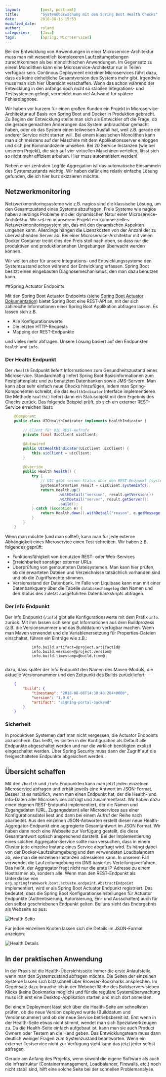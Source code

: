 ```yaml
---
layout:         [post, post-xml]              
title:          "Systemüberwachung mit den Spring Boot Health Checks"
date:           2018-08-16 15:53
modified_date: 
author:         roland 
categories:     [Java]
tags:           [Spring, Microservices]
---
```


Bei der Entwicklung von Anwendungen in einer Microservice-Architektur  muss man mit wesentlich komplexeren 
Laufzeitumgebungen zurechtkommen als bei monolithischen Anwendungen. Im Gegensatz zu einem Monolithen
kann eine Microservice-Architektur nur in Teilen verfügbar sein. Continous Deployment einzelner Microservices
führt dazu, dass es keine einheitliche Gesamtversion des Systems mehr gibt. Irgendwie muss man sich hier
Übersicht verschaffen. Wenn das schon während der Entwicklung in den
anfangs noch nicht so stabilen Integrations- und Testsystemen gelingt, vermeidet man viel Aufwand für spätere Fehlerdiagnose.

Wir haben vor kurzem für einen großen Kunden ein Projekt in Microservice-Architektur auf Basis von Spring Boot und Docker
in Produktion gebracht. Zu Beginn der Entwicklung stellte man sich als Entwickler oft die Frage, ob 
die gerade gemachten Änderungen das System
unbrauchbar gemacht haben, oder ob das System einen teilweisen Ausfall hat, weil z.B. gerade ein anderer Service nicht 
starten will. Bei einem klassischen Monolithen kann man
sich meistens auf der Maschine mit dem Applikationsserver einloggen und sich per Kommandozeile umsehen. Bei 20
Service Instanzen (wie bei unserem Projekt), die sich auf vier virtuellen Maschinen verteilen, lässt sich so nicht 
mehr effizient arbeiten. Hier muss automatisiert werden!
 
Neben einer zentralen Logfile Aggregation ist das automatische Einsammeln des Systemzustands wichtig. 
Wir haben dafür eine relativ einfache Lösung gefunden, die ich hier kurz skizzieren möchte.

## Netzwerkmonitoring
Netzwerkmonitoringsysteme wie z.B. nagios sind die klassische Lösung, um den Gesamtzustand eines Systems abzufragen. Freie
Systeme wie nagios haben allerdings Probleme mit der dynamischen Natur einer Microservice-Architektur.
Wir setzen in unserem Projekt ein kommerzielles Netzwerkmonitoringsystem ein, das mit den dynamischen
Aspekten umgehen kann. Allerdings hängen die Lizenzkosten von der Anzahl der zu überwachenden Server ab. Bei einer 
Microservice-Architektur mit vielen Docker Container treibt dies den Preis steil nach oben, so dass nur die 
produktiven und produktionsnahen Umgebungen überwacht werden können. 

Wir wollten aber für unsere Integrations- und Entwicklungssysteme den Systemzustand schon während der Entwicklung 
erfassen. Spring Boot besitzt einen eingebauten Diagnosemechanismus, den man dazu benutzen kann.

	
##Spring Actuator Endpoints
 
Mit den Spring Boot Actuator Endpoints (siehe 
[Spring Boot Actuator Dokumentation](https://docs.spring.io/spring-boot/docs/2.0.4.RELEASE/reference/htmlsingle/#production-ready)) 
bietet Spring Boot
eine REST-API an, mit der sich zahlreiche Informationen einer Spring Boot Applikation abfragen lassen. Es lassen
sich z.B. 
- Alle Konfigurationswerte
- Die letzten HTTP-Requests
- Mapping der REST-Endpunkte

und vieles mehr abfragen.
Unsere Lösung basiert auf den Endpunkten `health` und `info`.  


### Der Health Endpunkt
Der `/health` Endpunkt liefert Informationen zum Gesundheitszustand eines Microservice. Standardmäßig liefert Spring 
Boot Basisinformationen zum Festplattenplatz und zu benutzten Datenbanken sowie JMS-Servern. Man kann aber sehr einfach neue 
Checks hinzufügen, indem man Spring-Komponenten schreibt, die das `HealthIndicator` Interface implementieren. Die Methode
`health()` liefert dann ein Statusobjekt mit dem Ergebnis des Checks zurück.
Das folgende Beispiel prüft, ob sich ein externer REST-Service erreichen lässt:
	
```java	
    @Component
    public class UICHealthIndicator implements HealthIndicator {
    
        // Client für UIC REST-Aufrufe
        private final UicClient uicClient;
    
        @Autowired
        public UICHealthIndicator(UicClient uicClient) {
            this.uicClient = uicClient;
        }
    
        @Override
        public Health health() {
            try {
                // UIC gibt seinen Status über den REST-Endpunkt /systemInfo Preis
                Systeminformation result = uicClient.systemInfo();
                return Health.up()
                        .withDetail("version", result.getVersion())
                        .withDetail("server", result.getServer())
                        .build();
            } catch (Exception e) { 
                return Health.down().withDetail("reason", e.getMessage()).build();
            }
        }
    }
```
Wenn man möchte (und man sollte!), kann man für jede externe Abhängigkeit eines Microservice einen Test schreiben.
 Wir haben z.B. folgendes geprüft:
- Funktionsfähigkeit von benutzten REST- oder Web-Services
- Erreichbarkeit sonstiger externer URLs
- Überprüfung von gemounteten Dateisystemen. Man kann hier prüfen, ob die erwarteten Dateien und Verzeichnisse tatsächlich 
vorhanden sind und ob die Zugriffsrechte stimmen.
- Versionsstand der Datenbank. Im Falle von Liquibase kann man mit einer Datenbankquery über die Tabelle `databasechangelog` 
den Namen und den Status des zuletzt ausgeführten Datenbankskripts abfragen.

### Der Info Endpunkt
Der Info Endpunkt (`/info`) gibt alle Konfigurationswerte mit dem Präfix `info`. zurück. Mit ihm lassen sich sehr
 gut Informationen aus dem Buildprozess (z.B. die Versionsnummer 
und das Builddatum) verfügbar machen. Wenn man Maven verwendet und die Variablenersetzung für Properties-Dateien
 einschaltet, führen ein Einträge wie z.B.:

```properties
            info.build.artifact=@project.artifactId@
            info.build.version=@project.version@
            info.build.timestamp=@build.time@
            
```
dazu, dass später der Info Endpunkt den Namen des Maven-Moduls, die aktuelle Versionsnummer
 und den Zeitpunkt des Builds zurückliefert:

```json	
    {
        "build": {
            "timestamp": "2018-08-08T14:30:40.284+0000",
            "version": "1.9.0",
            "artifact": "signing-portal-backend"
        }
    }
```

### Sicherheit
In produktiven Systemen darf man nicht vergessen, die Actuator Endpoints abzusichern. Das heißt, es sollten in der
Konfiguration als Default alle Endpunkte abgeschaltet werden und nur die wirklich benötigten explizit eingeschaltet
werden. Über Spring Security muss dann der Zugriff auf die freigeschalteten Endpunkte abgesichert werden.

	
## Übersicht schaffen
Mit den `/health` und `/info` Endpunkten kann man jetzt jeden einzelnen Microservice abfragen
 und erhält jeweils eine Antwort im JSON-Format. Besser ist es natürlich, 
wenn man einen Endpunkt hat, der die Health- und Info-Daten aller Microservices
 abfragt und zusammenfasst. Wir haben dazu einen eigenen REST-Endpunkt 
implementiert, der die Namen und Zugangsdaten (URL, Zugangsdaten) 
aller Microservices aus einer Konfigurationsdatei liest und dann bei einem Aufruf 
der Reihe nach abarbeitet. Aus den einzelnen JSON-Antworten erstellt dieser neue
 Health-Aggregator-Endpunkt eine aggregierte Gesamtantwort im JSON Format. Wir haben dann noch
eine Webseite zur Verfügung gestellt, die diese Gesamtantwort optisch ansprechend darstellt.
Bei der Implementierung eines solchen Aggregator-Service sollte man versuchen,
 dass in einem Cluster jede einzelne Instanz eines Service abgefragt wird. Es hängt dabei
von der Docker-Laufzeitumgebung und den verwendeten Loadbalancern ab, wie man die 
einzelnen Instanzen adressieren kann. In unserem Fall verwendet die Laufzeitumgebung
ein DNS basiertes Verteilungsverfahren. Das heißt, der Aggregator fragt nicht nur die erste IP-Adresse
 zu einem Hostnamen ab, sondern alle.
Wenn man den REST-Endpunkt als Unterklasse von 
`org.springframework.boot.actuate.endpoint.AbstractEndpoint` implementiert, wird er als Spring Boot Actuator 
Endpunkt registriert. Das bedeutet, dass die Spring Boot Konfigurationseinstellungen 
für Actuator Endpunkte (Authentisierung, Autorisierung, Ein- und Ausschalten) auch
für den selbst geschriebenen Endpunkt gelten.
Bei uns sieht das Endergebnis als Webseite so aus:

![Health Seite](/assets/images/posts/Systemueberwachung-mit-Spring-Boot-HealthChecks/health.png)

Für jeden einzelnen Knoten lassen sich die Details im JSON-Format anzeigen:

![Health Details](/assets/images/posts/Systemueberwachung-mit-Spring-Boot-HealthChecks/health_detail.png) 

## In der praktischen Anwendung
In der Praxis ist die Health-Übersichtsseite immer die erste Anlaufstelle, 
wenn man den Systemzustand abfragen möchte. Die 
Seiten der einzelnen Systeme lassen sich blitzschnell über Browser-Bookmarks
 ansprechen. Im Gegensatz dazu brauche ich in der Weboberfläche 
des Buildservers sieben Klicks (keine Bookmarks möglich) und für die reguläre
 Systemüberwachung muss ich erst eine Desktop-Applikation
starten und mich dort anmelden.

Bei einem Deployment lässt sich über die
 Health-Seite am schnellsten prüfen, ob die neue 
Version deployed wurde (Builddatum und Versionsnummer) und ob 
der neue Service betriebsbereit ist. Erst wenn in der 
Health-Seite etwas nicht stimmt, wendet man sich Spezialwerkzeugen zu. 
Da die Health-Seite einfach aufgebaut ist, kann man sie auch Product Ownern 
oder Testern an die Hand geben. Das
Entwicklungsteam muss dann deutlich weniger Fragen zum Systemzustand
 beantworten. Wenn ein externer Testservice nicht 
zur Verfügung steht kann das jetzt jeder selbst abfragen.  

Gerade am Anfang des Projekts, wenn sowohl die eigene Software als auch
 die Infrastruktur (Containermanagement, Loadbalancer, 
Firewalls, etc.) noch nicht stabil sind, hilft eine solche Seite bei
 der schnellen Problemanalyse.
 
 
 